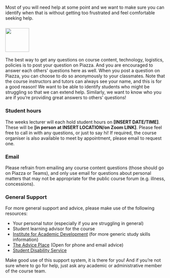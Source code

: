 Most of you will need help at some point and we want to make sure you can identify when that is without getting too frustrated and feel comfortable seeking help.

### [<img src="https://upload.wikimedia.org/wikipedia/commons/e/eb/Piazza_logo.svg" width="75"/>](https://piazza.com/)

The best way to get any questions on course content, technology, logistics, policies is to post your question on Piazza. And you are encouraged to answer each others' questions here as well. When you post a question on Piazza, you can choose to do so anonymously to your classmates. Note that the course instructors and tutors can always see your name, and this is for a good reason! We want to be able to identify students who might be struggling so that we can extend help. Similarly, we want to know who you are if you’re providing great answers to others’ questions!

### Student hours

The weeks lecturer will each hold student hours on __[INSERT DATE/TIME]__. These will be __[in person at INSERT LOCATION/on Zoom LINK]__. Please feel free to call in with any questions, or just to say hi! If required, the course organiser is also available to meet by appointment, please email to request one.

### Email 

Please refrain from emailing any course content questions (those should go on Piazza or Teams), and only use email for questions about personal matters that may not be appropriate for the public course forum (e.g. illness, concessions).

### General Support

For more general support and advice, please make use of the following resources:

- Your personal tutor (especially if you are struggling in general)
- Student learning advisor for the course
- [Institute for Academic Development](https://www.ed.ac.uk/institute-academic-development) (for more generic study skills information)
- [The Advice Place](https://www.eusa.ed.ac.uk/adviceplace) (Open for phone and email advice)
- [Student Disability Service](https://www.ed.ac.uk/student-disability-service)

Make good use of this support system, it is there for you! And if you’re not sure where to go for help, just ask any academic or administrative member of the course team.
